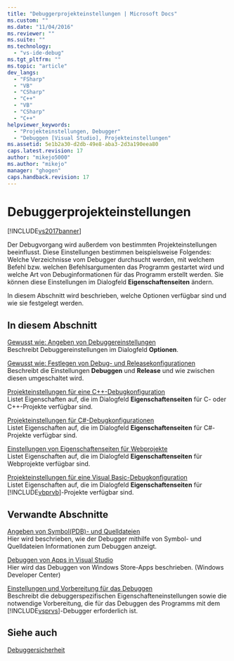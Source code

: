 ```yaml
---
title: "Debuggerprojekteinstellungen | Microsoft Docs"
ms.custom: ""
ms.date: "11/04/2016"
ms.reviewer: ""
ms.suite: ""
ms.technology: 
  - "vs-ide-debug"
ms.tgt_pltfrm: ""
ms.topic: "article"
dev_langs: 
  - "FSharp"
  - "VB"
  - "CSharp"
  - "C++"
  - "VB"
  - "CSharp"
  - "C++"
helpviewer_keywords: 
  - "Projekteinstellungen, Debugger"
  - "Debuggen [Visual Studio], Projekteinstellungen"
ms.assetid: 5e1b2a30-d2db-49e8-aba3-2d3a190eea80
caps.latest.revision: 17
author: "mikejo5000"
ms.author: "mikejo"
manager: "ghogen"
caps.handback.revision: 17
---
```

# Debuggerprojekteinstellungen
[!INCLUDE[vs2017banner](../code-quality/includes/vs2017banner.md)]

Der Debugvorgang wird außerdem von bestimmten Projekteinstellungen beeinflusst. Diese Einstellungen bestimmen beispielsweise Folgendes: Welche Verzeichnisse vom Debugger durchsucht werden, mit welchem Befehl bzw. welchen Befehlsargumenten das Programm gestartet wird und welche Art von Debuginformationen für das Programm erstellt werden. Sie können diese Einstellungen im Dialogfeld **Eigenschaftenseiten** ändern.  
  
 In diesem Abschnitt wird beschrieben, welche Optionen verfügbar sind und wie sie festgelegt werden.  
  
## In diesem Abschnitt  
 [Gewusst wie: Angeben von Debuggereinstellungen](../debugger/how-to-specify-debugger-settings.md)  
 Beschreibt Debuggereinstellungen im Dialogfeld **Optionen**.  
  
 [Gewusst wie: Festlegen von Debug\- und Releasekonfigurationen](../debugger/how-to-set-debug-and-release-configurations.md)  
 Beschreibt die Einstellungen **Debuggen** und **Release** und wie zwischen diesen umgeschaltet wird.  
  
 [Projekteinstellungen für eine C\+\+\-Debugkonfiguration](../debugger/project-settings-for-a-cpp-debug-configuration.md)  
 Listet Eigenschaften auf, die im Dialogfeld **Eigenschaftenseiten** für C\- oder C\+\+\-Projekte verfügbar sind.  
  
 [Projekteinstellungen für C\#\-Debugkonfigurationen](../debugger/project-settings-for-csharp-debug-configurations.md)  
 Listet Eigenschaften auf, die im Dialogfeld **Eigenschaftenseiten** für C\#\-Projekte verfügbar sind.  
  
 [Einstellungen von Eigenschaftenseiten für Webprojekte](../debugger/property-pages-settings-for-web-projects.md)  
 Listet Eigenschaften auf, die im Dialogfeld **Eigenschaftenseiten** für Webprojekte verfügbar sind.  
  
 [Projekteinstellungen für eine Visual Basic\-Debugkonfiguration](../debugger/project-settings-for-a-visual-basic-debug-configuration.md)  
 Listet Eigenschaften auf, die im Dialogfeld **Eigenschaftenseiten** für [!INCLUDE[vbprvb](../code-quality/includes/vbprvb_md.md)]\-Projekte verfügbar sind.  
  
## Verwandte Abschnitte  
 [Angeben von Symbol\(PDB\)\- und Quelldateien](../debugger/specify-symbol-dot-pdb-and-source-files-in-the-visual-studio-debugger.md)  
 Hier wird beschrieben, wie der Debugger mithilfe von Symbol\- und Quelldateien Informationen zum Debuggen anzeigt.  
  
 [Debuggen von Apps in Visual Studio](../debugger/debug-store-apps-in-visual-studio.md)  
 Hier wird das Debuggen von Windows Store\-Apps beschrieben. \(Windows Developer Center\)  
  
 [Einstellungen und Vorbereitung für das Debuggen](../debugger/debugger-settings-and-preparation.md)  
 Beschreibt die debuggerspezifischen Eigenschafteneinstellungen sowie die notwendige Vorbereitung, die für das Debuggen des Programms mit dem [!INCLUDE[vsprvs](../code-quality/includes/vsprvs_md.md)]\-Debugger erforderlich ist.  
  
## Siehe auch  
 [Debuggersicherheit](../debugger/debugger-security.md)